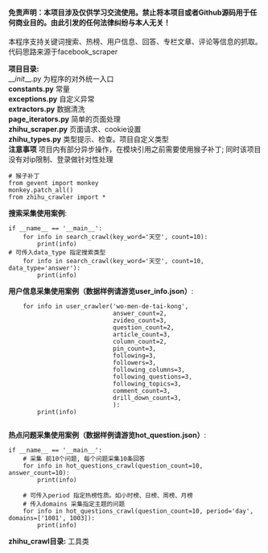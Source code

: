 #### 免责声明：本项目涉及仅供学习交流使用。禁止将本项目或者Github源码用于任何商业目的。由此引发的任何法律纠纷与本人无关！
本程序支持关键词搜索、热榜、用户信息、回答、专栏文章、评论等信息的抓取。代码思路来源于facebook_scraper

**项目目录:**  
\___init_\__.py 为程序的对外统一入口  
__constants.py__ 常量  
__exceptions.py__ 自定义异常  
__extractors.py__ 数据清洗  
__page_iterators.py__ 简单的页面处理  
__zhihu_scraper.py__ 页面请求、cookie设置  
__zhihu_types.py__ 类型提示、检查。项目自定义类型  
__注意事项__ 项目内有部分异步操作，在模块引用之前需要使用猴子补丁; 同时该项目没有对ip限制、登录做针对性处理
```
# 猴子补丁
from gevent import monkey
monkey.patch_all()
from zhihu_crawler import *
```

__搜索采集使用案例__:
```
if __name__ == '__main__':
    for info in search_crawl(key_word='天空', count=10):
        print(info)
# 可传入data_type 指定搜索类型
    for info in search_crawl(key_word='天空', count=10, data_type='answer'):
        print(info)
```

__用户信息采集使用案例（数据样例请游览user_info.json）__:
```
    for info in user_crawler('wo-men-de-tai-kong',
                             answer_count=2,
                             zvideo_count=3,
                             question_count=2,
                             article_count=3,
                             column_count=2,
                             pin_count=3,
                             following=3,
                             followers=3,
                             following_columns=3,
                             following_questions=3,
                             following_topics=3,
                             comment_count=3,
                             drill_down_count=3,
                             ):
        print(info)
        

```

__热点问题采集使用案例（数据样例请游览hot_question.json）__:

```
if __name__ == '__main__':
    # 采集 前10个问题, 每个问题采集10条回答
    for info in hot_questions_crawl(question_count=10, answer_count=10):
        print(info)

    # 可传入period 指定热榜性质。如小时榜、日榜、周榜、月榜
    # 传入domains 采集指定主题的问题
    for info in hot_questions_crawl(question_count=10, period='day', domains=['1001', 1003]):
        print(info)
```

**zhihu_crawl目录:**  工具类
